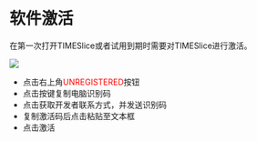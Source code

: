 # 软件激活

在第一次打开TIMESlice或者试用到期时需要对TIMESlice进行激活。

![](/images/activation/activation.png)

* 点击右上角<span style="color:red">UNREGISTERED</span>按钮
* 点击<v-icon size='small' icon="mdi-content-copy" color='yellow'/>按键复制电脑识别码
* 点击<v-icon size='small' icon="mdi-information-slab-circle-outline" color='yellow'/>获取开发者联系方式，并发送识别码
* 复制激活码后点击<v-icon size='small' icon="mdi-content-paste" color='yellow'/>粘贴至文本框
* 点击激活